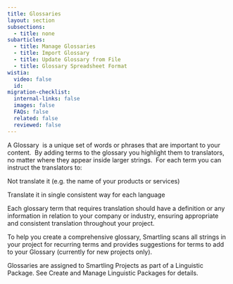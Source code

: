 ```yaml
---
title: Glossaries
layout: section
subsections:
  - title: none
subarticles:
  - title: Manage Glossaries
  - title: Import Glossary
  - title: Update Glossary from File
  - title: Glossary Spreadsheet Format
wistia:
  video: false
  id:
migration-checklist:
  internal-links: false
  images: false
  FAQs: false
  related: false
  reviewed: false
---
```



A Glossary &nbsp;is a unique set of words or phrases that are important to your content. &nbsp;By adding terms to the glossary you highlight them to translators, no matter where they appear inside larger strings. &nbsp;For each term you can instruct the translators to:

Not translate it (e.g. the name of your products or services)

Translate it in single consistent way for each language

Each glossary term that requires translation should have a definition or any information in relation to your company or industry, ensuring appropriate and consistent translation throughout your project.

To help you create a comprehensive glossary, Smartling scans all strings in your project for recurring terms and provides suggestions for terms to add to your Glossary (currently for new projects only).

Glossaries are assigned to Smartling Projects as part of a Linguistic Package. See Create and Manage Linguistic Packages for details.